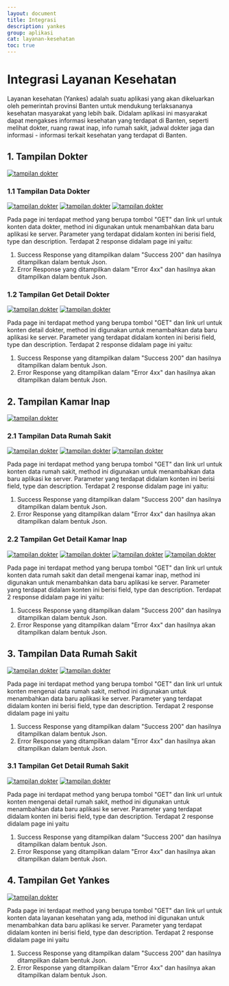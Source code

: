 ```yaml
---
layout: document
title: Integrasi
description: yankes
group: aplikasi
cat: layanan-kesehatan
toc: true
---
```


# Integrasi Layanan Kesehatan

Layanan kesehatan (Yankes) adalah suatu aplikasi yang akan dikeluarkan oleh pemerintah provinsi Banten untuk mendukung terlaksananya kesehatan masyarakat yang lebih baik. Didalam aplikasi ini masyarakat dapat mengakses informasi kesehatan yang terdapat di Banten, seperti melihat dokter, ruang rawat inap, info rumah sakit, jadwal dokter jaga dan informasi - informasi terkait kesehatan yang terdapat di Banten.

## 1. Tampilan Dokter
[![tampilan dokter](/document/aplikasi/layanan-kesehatan/images/integrasi/01-tampilan-dokter.png)](/document/aplikasi/layanan-kesehatan/images/integrasi/01-tampilan-dokter.png)

### 1.1 Tampilan Data Dokter
[![tampilan dokter](/document/aplikasi/layanan-kesehatan/images/integrasi/02-tampilan-data-dokter.png)](/document/aplikasi/layanan-kesehatan/images/integrasi/02-tampilan-data-dokter.png)
[![tampilan dokter](/document/aplikasi/layanan-kesehatan/images/integrasi/03-tampilan-data-dokter.png)](/document/aplikasi/layanan-kesehatan/images/integrasi/03-tampilan-data-dokter.png)
[![tampilan dokter](/document/aplikasi/layanan-kesehatan/images/integrasi/04-tampilan-data-dokter.png)](/document/aplikasi/layanan-kesehatan/images/integrasi/04-tampilan-data-dokter.png)

Pada page ini terdapat method yang berupa tombol "GET" dan link url untuk konten data dokter, method ini digunakan untuk menambahkan data baru aplikasi ke server. Parameter yang terdapat didalam konten ini berisi field, type dan description. Terdapat 2 response didalam page ini yaitu:
1. Success Response yang ditampilkan dalam "Success 200" dan hasilnya ditampilkan dalam bentuk Json.
2. Error Response yang ditampilkan dalam "Error 4xx" dan hasilnya akan ditampilkan dalam bentuk Json.

### 1.2 Tampilan Get Detail Dokter
[![tampilan dokter](/document/aplikasi/layanan-kesehatan/images/integrasi/05-tampilan-get-detail-dokter.png)](/document/aplikasi/layanan-kesehatan/images/integrasi/05-tampilan-get-detail-dokter.png)
[![tampilan dokter](/document/aplikasi/layanan-kesehatan/images/integrasi/06-tampilan-get-detail-dokter.png)](/document/aplikasi/layanan-kesehatan/images/integrasi/06-tampilan-get-detail-dokter.png)

Pada page ini terdapat method yang berupa tombol "GET" dan link url untuk konten detail dokter, method ini digunakan untuk menambahkan data baru aplikasi ke server. Parameter yang terdapat didalam konten ini berisi field, type dan description. Terdapat 2 response didalam page ini yaitu:
1. Success Response yang ditampilkan dalam "Success 200" dan hasilnya ditampilkan dalam bentuk Json.
2. Error Response yang ditampilkan dalam "Error 4xx" dan hasilnya akan ditampilkan dalam bentuk Json.

## 2. Tampilan Kamar Inap
[![tampilan dokter](/document/aplikasi/layanan-kesehatan/images/integrasi/07-tampilan-kamar-inap.png)](/document/aplikasi/layanan-kesehatan/images/integrasi/07-tampilan-kamar-inap.png)

### 2.1 Tampilan Data Rumah Sakit
[![tampilan dokter](/document/aplikasi/layanan-kesehatan/images/integrasi/08-tampilan-data-rumah-sakit.png)](/document/aplikasi/layanan-kesehatan/images/integrasi/08-tampilan-data-rumah-sakit.png)
[![tampilan dokter](/document/aplikasi/layanan-kesehatan/images/integrasi/09-tampilan-data-rumah-sakit.png)](/document/aplikasi/layanan-kesehatan/images/integrasi/09-tampilan-data-rumah-sakit.png)
[![tampilan dokter](/document/aplikasi/layanan-kesehatan/images/integrasi/10-tampilan-data-rumah-sakit.png)](/document/aplikasi/layanan-kesehatan/images/integrasi/10-tampilan-data-rumah-sakit.png)

Pada page ini terdapat method yang berupa tombol "GET" dan link url untuk konten data rumah sakit, method ini digunakan untuk menambahkan data baru aplikasi ke server. Parameter yang terdapat didalam konten ini berisi field, type dan description. Terdapat 2 response didalam page ini yaitu:
1. Success Response yang ditampilkan dalam "Success 200" dan hasilnya ditampilkan dalam bentuk Json.
2. Error Response yang ditampilkan dalam "Error 4xx" dan hasilnya akan ditampilkan dalam bentuk Json.

### 2.2 Tampilan Get Detail Kamar Inap
[![tampilan dokter](/document/aplikasi/layanan-kesehatan/images/integrasi/11-tampilan-get-detail-kamar-inap.png)](/document/aplikasi/layanan-kesehatan/images/integrasi/11-tampilan-get-detail-kamar-inap.png)
[![tampilan dokter](/document/aplikasi/layanan-kesehatan/images/integrasi/12-tampilan-get-detail-kamar-inap.png)](/document/aplikasi/layanan-kesehatan/images/integrasi/12-tampilan-get-detail-kamar-inap.png)
[![tampilan dokter](/document/aplikasi/layanan-kesehatan/images/integrasi/13-tampilan-get-detail-kamar-inap.png)](/document/aplikasi/layanan-kesehatan/images/integrasi/13-tampilan-get-detail-kamar-inap.png)
[![tampilan dokter](/document/aplikasi/layanan-kesehatan/images/integrasi/14-tampilan-get-detail-kamar-inap.png)](/document/aplikasi/layanan-kesehatan/images/integrasi/14-tampilan-get-detail-kamar-inap.png)

Pada page ini terdapat method yang berupa tombol "GET" dan link url untuk konten data rumah sakit dan detail mengenai kamar inap, method ini digunakan untuk menambahkan data baru aplikasi ke server. Parameter yang terdapat didalam konten ini berisi field, type dan description. Terdapat 2 response didalam page ini yaitu:
1. Success Response yang ditampilkan dalam "Success 200" dan hasilnya ditampilkan dalam bentuk Json.
2. Error Response yang ditampilkan dalam "Error 4xx" dan hasilnya akan ditampilkan dalam bentuk Json.

## 3. Tampilan Data Rumah Sakit
[![tampilan dokter](/document/aplikasi/layanan-kesehatan/images/integrasi/15-tampilan-data-rumah-sakit.png)](/document/aplikasi/layanan-kesehatan/images/integrasi/15-tampilan-data-rumah-sakit.png)
[![tampilan dokter](/document/aplikasi/layanan-kesehatan/images/integrasi/16-tampilan-data-rumah-sakit.png)](/document/aplikasi/layanan-kesehatan/images/integrasi/16-tampilan-data-rumah-sakit.png)

Pada page ini terdapat method yang berupa tombol "GET" dan link url untuk konten mengenai data rumah sakit, method ini digunakan untuk menambahkan data baru aplikasi ke server. Parameter yang terdapat didalam konten ini berisi field, type dan description. Terdapat 2 response didalam page ini yaitu
1. Success Response yang ditampilkan dalam "Success 200" dan hasilnya ditampilkan dalam bentuk Json.
2. Error Response yang ditampilkan dalam "Error 4xx" dan hasilnya akan ditampilkan dalam bentuk Json.

### 3.1 Tampilan Get Detail Rumah Sakit
[![tampilan dokter](/document/aplikasi/layanan-kesehatan/images/integrasi/17-tampilan-get-detail-rumah-sakit.png)](/document/aplikasi/layanan-kesehatan/images/integrasi/17-tampilan-get-detail-rumah-sakit.png)
[![tampilan dokter](/document/aplikasi/layanan-kesehatan/images/integrasi/18-tampilan-get-detail-rumah-sakit.png)](/document/aplikasi/layanan-kesehatan/images/integrasi/18-tampilan-get-detail-rumah-sakit.png)

Pada page ini terdapat method yang berupa tombol "GET" dan link url untuk konten mengenai detail rumah sakit, method ini digunakan untuk menambahkan data baru aplikasi ke server. Parameter yang terdapat didalam konten ini berisi field, type dan description. Terdapat 2 response didalam page ini yaitu
1. Success Response yang ditampilkan dalam "Success 200" dan hasilnya ditampilkan dalam bentuk Json.
2. Error Response yang ditampilkan dalam "Error 4xx" dan hasilnya akan ditampilkan dalam bentuk Json.

## 4. Tampilan Get Yankes
[![tampilan dokter](/document/aplikasi/layanan-kesehatan/images/integrasi/19-tampilan-get-yankes.png)](/document/aplikasi/layanan-kesehatan/images/integrasi/19-tampilan-get-yankes.png)

Pada page ini terdapat method yang berupa tombol "GET" dan link url untuk konten data layanan kesehatan yang ada, method ini digunakan untuk menambahkan data baru aplikasi ke server. Parameter yang terdapat didalam konten ini berisi field, type dan description. Terdapat 2 response didalam page ini yaitu
1. Success Response yang ditampilkan dalam "Success 200" dan hasilnya ditampilkan dalam bentuk Json.
2. Error Response yang ditampilkan dalam "Error 4xx" dan hasilnya akan ditampilkan dalam bentuk Json.
